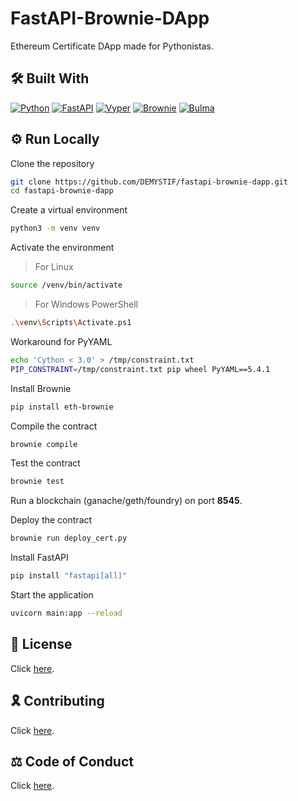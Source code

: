 # FastAPI-Brownie-DApp

Ethereum Certificate DApp made for Pythonistas.

## 🛠 Built With

[![Python](https://img.shields.io/badge/python-B0C4DE?style=for-the-badge&logo=python)](https://www.python.org/)
[![FastAPI](https://img.shields.io/badge/fastapi-B0C4DE?style=for-the-badge&logo=fastapi)](https://fastapi.tiangolo.com)
[![Vyper](https://img.shields.io/badge/vyper-2F4F4F?style=for-the-badge&logo=ethereum)](https://docs.vyperlang.org/en/stable/)
[![Brownie](https://img.shields.io/badge/brownie-2F4F4F?style=for-the-badge&logo=ethereum)](https://eth-brownie.readthedocs.io/en/stable/)
[![Bulma](https://img.shields.io/badge/bulma-008080?style=for-the-badge&logo=bulma)](https://bulma.io/)

## ⚙️ Run Locally

Clone the repository

```bash
git clone https://github.com/DEMYSTIF/fastapi-brownie-dapp.git
cd fastapi-brownie-dapp
```

Create a virtual environment

```bash
python3 -m venv venv
```

Activate the environment

> For Linux

```bash
source /venv/bin/activate
```

> For Windows PowerShell

```bash
.\venv\Scripts\Activate.ps1
```

Workaround for PyYAML

```bash
echo 'Cython < 3.0' > /tmp/constraint.txt
PIP_CONSTRAINT=/tmp/constraint.txt pip wheel PyYAML==5.4.1
```

Install Brownie

```bash
pip install eth-brownie
```

Compile the contract

```bash
brownie compile
```

Test the contract

```bash
brownie test
```

Run a blockchain (ganache/geth/foundry) on port **8545**.

Deploy the contract

```bash
brownie run deploy_cert.py
```

Install FastAPI

```bash
pip install "fastapi[all]"
```

Start the application

```bash
uvicorn main:app --reload
```

## 📜 License

Click [here](./LICENSE.md).

## 🎗️ Contributing

Click [here](./CONTRIBUTING.md).

## ⚖️ Code of Conduct

Click [here](./CODE_OF_CONDUCT.md).

